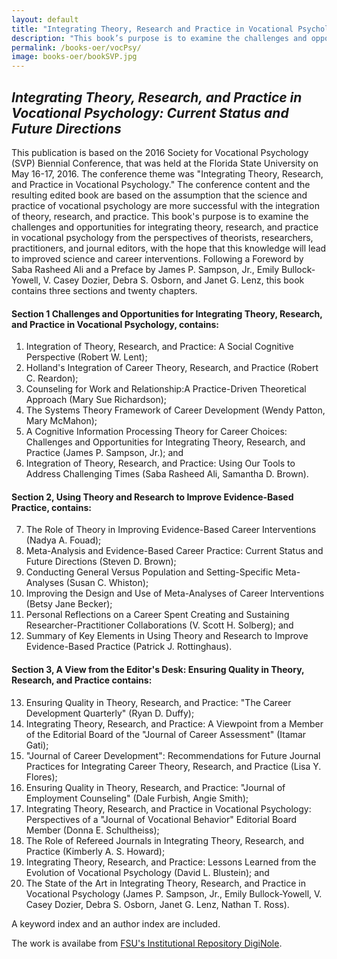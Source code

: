 ```yaml
---
layout: default
title: "Integrating Theory, Research and Practice in Vocational Psychology"
description: "This book’s purpose is to examine the challenges and opportunities for integrating theory, research, and practice in vocational psychology from the perspectives of theorists, researchers, practitioners, and journal editors, with the hope that this knowledge will lead to improved science and career interventions."
permalink: /books-oer/vocPsy/
image: books-oer/bookSVP.jpg
---
```


## _Integrating Theory, Research, and Practice in Vocational Psychology: Current Status and Future Directions_ 

This publication is based on the 2016 Society for Vocational Psychology (SVP) Biennial Conference, that was held at the Florida State University on May 16-17, 2016. The conference theme was "Integrating Theory, Research, and Practice in Vocational Psychology." The conference content and the resulting edited book are based on the assumption that the science and practice of vocational psychology are more successful with the integration of theory, research, and practice. This book's purpose is to examine the challenges and opportunities for integrating theory, research, and practice in vocational psychology from the perspectives of theorists, researchers, practitioners, and journal editors, with the hope that this knowledge will lead to improved science and career interventions. Following a Foreword by Saba Rasheed Ali and a Preface by James P. Sampson, Jr., Emily Bullock-Yowell, V. Casey Dozier, Debra S. Osborn, and Janet G. Lenz, this book contains three sections and twenty chapters.

#### Section 1 Challenges and Opportunities for Integrating Theory, Research, and Practice in Vocational Psychology, contains: 
   1. Integration of Theory, Research, and Practice: A Social Cognitive Perspective (Robert W. Lent); 
   2. Holland's Integration of Career Theory, Research, and Practice (Robert C. Reardon); 
   3. Counseling for Work and Relationship:A Practice-Driven Theoretical Approach (Mary Sue Richardson); 
   4. The Systems Theory Framework of Career Development (Wendy Patton, Mary McMahon); 
   5. A Cognitive Information Processing Theory for Career Choices: Challenges and Opportunities for Integrating Theory, Research, and Practice (James P. Sampson, Jr.); and 
   6. Integration of Theory, Research, and Practice: Using Our Tools to Address Challenging Times (Saba Rasheed Ali, Samantha D. Brown). 

#### Section 2, Using Theory and Research to Improve Evidence-Based Practice, contains: 
   7. The Role of Theory in Improving Evidence-Based Career Interventions (Nadya A. Fouad); 
   8. Meta-Analysis and Evidence-Based Career Practice: Current Status and Future Directions (Steven D. Brown); 
   9. Conducting General Versus Population and Setting-Specific Meta-Analyses (Susan C. Whiston); 
   10. Improving the Design and Use of Meta-Analyses of Career Interventions (Betsy Jane Becker); 
   11. Personal Reflections on a Career Spent Creating and Sustaining Researcher-Practitioner Collaborations (V. Scott H. Solberg); and 
   12. Summary of Key Elements in Using Theory and Research to Improve Evidence-Based Practice (Patrick J. Rottinghaus). 
   
#### Section 3, A View from the Editor's Desk: Ensuring Quality in Theory, Research, and Practice contains: 
   13. Ensuring Quality in Theory, Research, and Practice: "The Career Development Quarterly" (Ryan D. Duffy); 
   14. Integrating Theory, Research, and Practice: A Viewpoint from a Member of the Editorial Board of the "Journal of Career Assessment" (Itamar Gati); 
   15. "Journal of Career Development": Recommendations for Future Journal Practices for Integrating Career Theory, Research, and Practice (Lisa Y. Flores); 
   16. Ensuring Quality in Theory, Research, and Practice: "Journal of Employment Counseling" (Dale Furbish, Angie Smith); 
   17. Integrating Theory, Research, and Practice in Vocational Psychology: Perspectives of a "Journal of Vocational Behavior" Editorial Board Member (Donna E. Schultheiss); 
   18. The Role of Refereed Journals in Integrating Theory, Research, and Practice (Kimberly A. S. Howard); 
   19. Integrating Theory, Research, and Practice: Lessons Learned from the Evolution of Vocational Psychology (David L. Blustein); and 
   20. The State of the Art in Integrating Theory, Research, and Practice in Vocational Psychology (James P. Sampson, Jr., Emily Bullock-Yowell, V. Casey Dozier, Debra S. Osborn, Janet G. Lenz, Nathan T. Ross). 

  A keyword index and an author index are included.
  
  
  The work is availabe from <a href="http://fsu.digital.flvc.org/islandora/object/fsu%3A545120" target="_blank">FSU's Institutional Repository DigiNole</a>.
